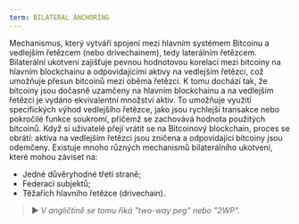 ```yaml
---
term: BILATERAL ANCHORING
---
```


Mechanismus, který vytváří spojení mezi hlavním systémem Bitcoinu a vedlejším řetězcem (nebo drivechainem), tedy laterálním řetězcem. Bilaterální ukotvení zajišťuje pevnou hodnotovou korelaci mezi bitcoiny na hlavním blockchainu a odpovídajícími aktivy na vedlejším řetězci, což umožňuje přesun bitcoinů mezi oběma řetězci. K tomu dochází tak, že bitcoiny jsou dočasně uzamčeny na hlavním blockchainu a na vedlejším řetězci je vydáno ekvivalentní množství aktiv. To umožňuje využití specifických výhod vedlejšího řetězce, jako jsou rychlejší transakce nebo pokročilé funkce soukromí, přičemž se zachovává hodnota použitých bitcoinů. Když si uživatelé přejí vrátit se na Bitcoinový blockchain, proces se obrátí: aktiva na vedlejším řetězci jsou zničena a odpovídající bitcoiny jsou odemčeny. Existuje mnoho různých mechanismů bilaterálního ukotvení, které mohou záviset na:
* Jedné důvěryhodné třetí straně;
* Federaci subjektů;
* Těžařích hlavního řetězce (drivechain).

> ► *V angličtině se tomu říká "two-way peg" nebo "2WP".*